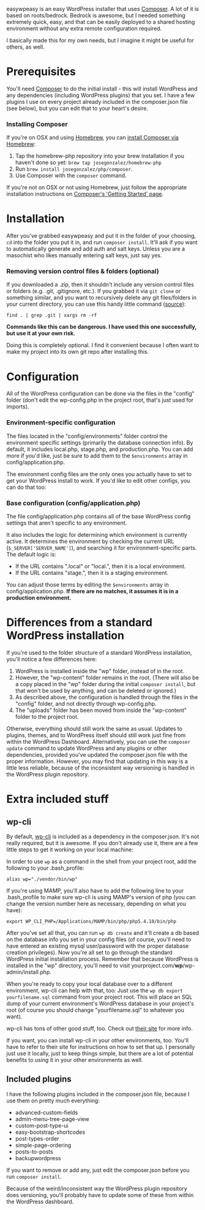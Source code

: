 easywpeasy is an easy WordPress installer that uses [Composer](https://getcomposer.org/). A lot of it is based on roots/bedrock. Bedrock is awesome, but I needed something extremely quick, easy, and that can be easily deployed to a shared hosting environment without any extra remote configuration required.

I basically made this for my own needs, but I imagine it might be useful for others, as well.

# Prerequisites

You'll need [Composer](https://getcomposer.org/) to do the initial install - this will install WordPress and any dependencies (including WordPress plugins) that you set. I have a few plugins I use on every project already included in the composer.json file (see below), but you can edit that to your heart's desire.

### Installing Composer

If you're on OSX and using [Homebrew](http://brew.sh/), you can [install Composer via Homebrew](https://getcomposer.org/doc/00-intro.md#globally-on-osx-via-homebrew-):

1. Tap the homebrew-php repository into your brew installation if you haven't done so yet: `brew tap josegonzalez/homebrew-php`
2. Run `brew install josegonzalez/php/composer`.
3. Use Composer with the `composer` command.

If you're not on OSX or not using Homebrew, just follow the appropriate installation instructions on [Composer's 'Getting Started' page](https://getcomposer.org/doc/00-intro.md).

# Installation

After you've grabbed easywpeasy and put it in the folder of your choosing, `cd` into the folder you put it in, and run `composer install`. It'll ask if you want to automatically generate and add auth and salt keys. Unless you are a masochist who likes manually entering salt keys, just say yes.

### Removing version control files & folders (optional)

If you downloaded a .zip, then it shouldn't include any version control files or folders (e.g. .git, .gitignore, etc.). If you grabbed it via `git clone` or something similar, and you want to recursively delete any git files/folders in your current directory, you can use this handy little command ([source](http://montanaflynn.me/2013/03/devops/remove-all-git-files-recursively/)):

	find . | grep .git | xargs rm -rf

**Commands like this can be dangerous. I have used this one successfully, but use it at your own risk.**

Doing this is completely optional. I find it convenient because I often want to make my project into its own git repo after installing this.

# Configuration

All of the WordPress configuration can be done via the files in the "config" folder (don't edit the wp-config.php in the project root, that's just used for imports).

### Environment-specific configuration

The files located in the "config/environments" folder control the environment specific settings (primarily the database connection info). By default, it includes local.php, stage.php, and production.php. You can add more if you'd like, just be sure to add them to the `$environments` array in config/application.php.

The environment config files are the only ones you actually have to set to get your WordPress install to work. If you'd like to edit other configs, you can do that too: 

### Base configuration (config/application.php)

The file config/application.php contains all of the base WordPress config settings that aren't specific to any environment.

It also includes the logic for determining which environment is currently active. It determines the environment by checking the current URL (`$_SERVER['SERVER_NAME']`), and searching it for environment-specific parts. The default logic is:

- If the URL contains ".local" or "local.", then it is a local environment.
- If the URL contains "stage.", then it is a staging environment.

You can adjust those terms by editing the `$environments` array in config/application.php. **If there are no matches, it assumes it is in a production environment.**

# Differences from a standard WordPress installation

If you're used to the folder structure of a standard WordPress installation, you'll notice a few differences here:

1. WordPress is installed inside the "wp" folder, instead of in the root.
2. However, the "wp-content" folder remains in the root. (There will also be a copy placed in the "wp" folder during the initial `composer install`, but that won't be used by anything, and can be deleted or ignored.)
3. As described above, the configuration is handled through the files in the "config" folder, and not directly through wp-config.php.
4. The "uploads" folder has been moved from inside the "wp-content" folder to the project root.

Otherwise, everything should still work the same as usual. Updates to plugins, themes, and to WordPress itself should still work just fine from within the WordPress Dashboard. Alternatively, you can use the `composer update` command to update WordPress and any plugins or other dependencies, provided you've updated the composer.json file with the proper information. However, you may find that updating in this way is a little less reliable, because of the inconsistent way versioning is handled in the WordPress plugin repository.

# Extra included stuff

## wp-cli

By default, [wp-cli](http://wp-cli.org/) is included as a dependency in the composer.json. It's not really required, but it is awesome. If you don't already use it, there are a few little steps to get it working on your local machine:

In order to use `wp` as a command in the shell from your project root, add the following to your .bash_profile:

	alias wp="./vendor/bin/wp"

If you're using MAMP, you'll also have to add the following line to your .bash_profile to make sure wp-cli is using MAMP's version of php (you can change the version number here as necessary, depending on what you have):

	export WP_CLI_PHP=/Applications/MAMP/bin/php/php5.4.10/bin/php

After you've set all that, you can run `wp db create` and it'll create a db based on the database info you set in your config files (of course, you'll need to have entered an existing mysql user/password with the proper database creation privileges). Now you're all set to go through the standard WordPress initial installation process. Remember that because WordPress is installed in the "wp" directory, you'll need to visit yourproject.com/**wp**/wp-admin/install.php.

When you're ready to copy your local database over to a different environment, wp-cli can help with that, too: Just use the `wp db export yourfilename.sql` command from your project root. This will place an SQL dump of your current environment's WordPress database in your project's root (of course you should change "yourfilename.sql" to whatever you want).

wp-cli has tons of other good stuff, too. Check out [their site](http://wp-cli.org/) for more info.

If you want, you can install wp-cli in your other environments, too. You'll have to refer to their site for instructions on how to set that up. I personally just use it locally, just to keep things simple, but there are a lot of potential benefits to using it in your other environments as well.

## Included plugins

I have the following plugins included in the composer.json file, because I use them on pretty much everything:

- advanced-custom-fields
- admin-menu-tree-page-view
- custom-post-type-ui
- easy-bootstrap-shortcodes
- post-types-order
- simple-page-ordering
- posts-to-posts
- backupwordpress

If you want to remove or add any, just edit the composer.json before you run `composer install`.

Because of the weird/inconsistent way the WordPress plugin repository does versioning, you'll probably have to update some of these from within the WordPress dashboard.